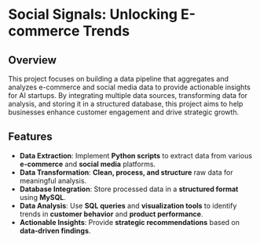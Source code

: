 # **Social Signals: Unlocking E-commerce Trends**

## **Overview**

This project focuses on building a data pipeline that aggregates and analyzes e-commerce and social media data to provide actionable insights for AI startups. By integrating multiple data sources, transforming data for analysis, and storing it in a structured database, this project aims to help businesses enhance customer engagement and drive strategic growth.

## **Features**

- **Data Extraction**: Implement **Python scripts** to extract data from various **e-commerce** and **social media** platforms.  
- **Data Transformation**: **Clean, process, and structure** raw data for meaningful analysis.  
- **Database Integration**: Store processed data in a **structured format** using **MySQL**.  
- **Data Analysis**: Use **SQL queries** and **visualization tools** to identify trends in **customer behavior** and **product performance**.  
- **Actionable Insights**: Provide **strategic recommendations** based on **data-driven findings**.  

